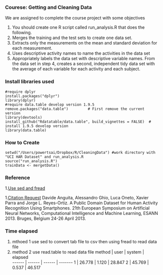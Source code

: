 ### Courese: Getting and Cleaning Data 
We are assigned to complete the course project with some objectives
1. You should create one R script called run_analysis.R that does the following. 
1. Merges the training and the test sets to create one data set.
1. Extracts only the measurements on the mean and standard deviation for each measurement. 
1. Uses descriptive activity names to name the activities in the data set
1. Appropriately labels the data set with descriptive variable names. From the data set in step 4, creates a second, independent tidy data set with the average of each variable for each activity and each subject.

### Install libraries used
```
#require dplyr
install.packages("dplyr") 
library(dplyr) 
#require data.table develop version 1.9.5 
remove.packages("data.table")         # First remove the current version
library(devtools)    
install_github("Rdatatable/data.table", build_vignettes = FALSE)  # install 1.9.5 develop version
library(data.table) 
```

### How to Create  
```
setwd("/Users/powertsai/Dropbox/R/CleaningData") #work directory with "UCI HAR Dataset" and run_analysis.R
source("run_analysis.R")
trainData <- mergetData()
```



### Reference
1.[Use sed and fread ](http://stackoverflow.com/questions/22229109/r-data-table-fread-command-how-to-read-large-files-with-irregular-separators)

1.[Citation Request](http://archive.ics.uci.edu/ml/datasets/Human+Activity+Recognition+Using+Smartphones)
Davide Anguita, Alessandro Ghio, Luca Oneto, Xavier Parra and Jorge L. Reyes-Ortiz. A Public Domain Dataset for Human Activity Recognition Using Smartphones. 21th European Symposium on Artificial Neural Networks, Computational Intelligence and Machine Learning, ESANN 2013. Bruges, Belgium 24-26 April 2013.

### Time elapsed
1. mthoed 1 use sed to convert tab file to csv then using fread to read data file
2. method 2 use read.table to read data file
method |  user  | system | elapsed  
------ | ------ | ------ | -------
   1   | 26.778 |  1.120 | 28.847 
   2   | 45.769 |  0.537 | 46.517 
 

